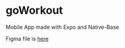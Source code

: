 # goWorkout
Mobile App made with Expo and Native-Base

Figma file is <a href="https://www.figma.com/file/yRieNznd6HC8357GR6vDAD/GoWorkout?node-id=4%3A1159">here<a>

